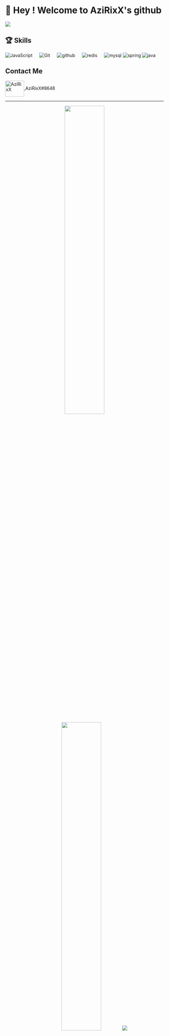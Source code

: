 # 👋 Hey ! Welcome to AziRixX's github 

![](https://github.com/halfrost/halfrost/blob/master/icons/header_.png)

## 🏆 Skills 
<p align="left"> 
  <a> 
     <img alt="JavaScript" src="https://img.shields.io/badge/JavaScript%20-%23F7DF1E.svg?logo=javascript&logoColor=black">
   </a>
  &emsp;
  <a>
    <img alt="Git" src="https://img.shields.io/badge/-git-red?logo=git&logoColor=white"/>
  </a>
  &emsp;
  <a> 
    <img alt="github" src="https://img.shields.io/badge/-GitHub-black?logo=github&logoColor=white">
  </a>
  &emsp;
  <a>
    <img alt="redis" src="https://img.shields.io/badge/-redis-red?logo=redis&logoColor=white"/>
  </a>
  &emsp;
  <a>
    <img alt="mysql" src="https://img.shields.io/badge/-mysql-blue?logo=mysql&logoColor=white"/>
  </a>
  <a>
    <img alt="spring" src="https://img.shields.io/badge/-Spring-gray?logo=spring&logoColor=green"/>
  </a>
  <a>
    <img alt="java" src="https://img.shields.io/badge/-Java-black?logo=java&logoColor=orange"/>
  </a>
</p>


## Contact Me
<p align="left">
  <a href="https://www.linkedin.com/in/viral-bhadeshiya/" target="blank">
    <img align="center" src="https://raw.githubusercontent.com/rahuldkjain/github-profile-readme-generator/master/src/images/Discord-Logo.png" alt="AziRixX" height="50" width="60" />
  </a>
  AziRixX#8648
</p>

-----
<p align="center">
  <img height="50%" width="auto" src ="https://github-readme-stats.vercel.app/api?username=AziRixXOffi&show_icons=true&count_private=true&theme=darcula&hide_border=true&hide=issues,contribs&bg_color=00000000">
  <img height="50%" width="auto" src ="https://github-readme-stats.vercel.app/api/top-langs/?username=AziRixXOffi&layout=compact&hide_border=true&theme=darcula&bg_color=00000000&langs_count=6&hide=jupyter%20notebook,tex,css,php">
  <img src="https://raw.githubusercontent.com/Adam-pw/Adam-pw/main/animation_500_kxa883sd.gif">
  <br>
  <br>
 </p>
